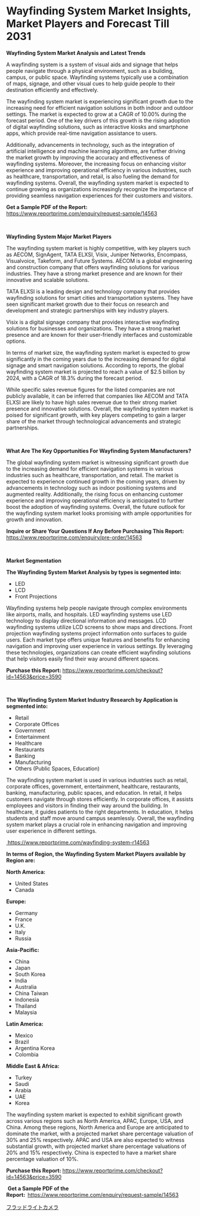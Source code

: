<p><h1>Wayfinding System Market Insights, Market Players and Forecast Till 2031</h1></p><p><strong>Wayfinding System Market Analysis and Latest Trends</strong></p>
<p><p>A wayfinding system is a system of visual aids and signage that helps people navigate through a physical environment, such as a building, campus, or public space. Wayfinding systems typically use a combination of maps, signage, and other visual cues to help guide people to their destination efficiently and effectively.</p><p>The wayfinding system market is experiencing significant growth due to the increasing need for efficient navigation solutions in both indoor and outdoor settings. The market is expected to grow at a CAGR of 10.00% during the forecast period. One of the key drivers of this growth is the rising adoption of digital wayfinding solutions, such as interactive kiosks and smartphone apps, which provide real-time navigation assistance to users.</p><p>Additionally, advancements in technology, such as the integration of artificial intelligence and machine learning algorithms, are further driving the market growth by improving the accuracy and effectiveness of wayfinding systems. Moreover, the increasing focus on enhancing visitor experience and improving operational efficiency in various industries, such as healthcare, transportation, and retail, is also fueling the demand for wayfinding systems. Overall, the wayfinding system market is expected to continue growing as organizations increasingly recognize the importance of providing seamless navigation experiences for their customers and visitors.</p></p>
<p><strong>Get a Sample PDF of the Report:&nbsp;</strong> <a href="https://www.reportprime.com/enquiry/request-sample/14563">https://www.reportprime.com/enquiry/request-sample/14563</a></p>
<p>&nbsp;</p>
<p><strong>Wayfinding System Major Market Players</strong></p>
<p><p>The wayfinding system market is highly competitive, with key players such as AECOM, SignAgent, TATA ELXSI, Visix, Juniper Networks, Encompass, Visualvoice, Takeform, and Future Systems. AECOM is a global engineering and construction company that offers wayfinding solutions for various industries. They have a strong market presence and are known for their innovative and scalable solutions.</p><p>TATA ELXSI is a leading design and technology company that provides wayfinding solutions for smart cities and transportation systems. They have seen significant market growth due to their focus on research and development and strategic partnerships with key industry players.</p><p>Visix is a digital signage company that provides interactive wayfinding solutions for businesses and organizations. They have a strong market presence and are known for their user-friendly interfaces and customizable options.</p><p>In terms of market size, the wayfinding system market is expected to grow significantly in the coming years due to the increasing demand for digital signage and smart navigation solutions. According to reports, the global wayfinding system market is projected to reach a value of $2.5 billion by 2024, with a CAGR of 18.3% during the forecast period.</p><p>While specific sales revenue figures for the listed companies are not publicly available, it can be inferred that companies like AECOM and TATA ELXSI are likely to have high sales revenue due to their strong market presence and innovative solutions. Overall, the wayfinding system market is poised for significant growth, with key players competing to gain a larger share of the market through technological advancements and strategic partnerships.</p></p>
<p>&nbsp;</p>
<p><strong>What Are The Key Opportunities For Wayfinding System Manufacturers?</strong></p>
<p><p>The global wayfinding system market is witnessing significant growth due to the increasing demand for efficient navigation systems in various industries such as healthcare, transportation, and retail. The market is expected to experience continued growth in the coming years, driven by advancements in technology such as indoor positioning systems and augmented reality. Additionally, the rising focus on enhancing customer experience and improving operational efficiency is anticipated to further boost the adoption of wayfinding systems. Overall, the future outlook for the wayfinding system market looks promising with ample opportunities for growth and innovation.</p></p>
<p><strong>Inquire or Share Your Questions If Any Before Purchasing This Report:</strong> <a href="https://www.reportprime.com/enquiry/pre-order/14563">https://www.reportprime.com/enquiry/pre-order/14563</a></p>
<p>&nbsp;</p>
<p><strong>Market Segmentation</strong></p>
<p><strong>The Wayfinding System Market Analysis by types is segmented into:</strong></p>
<p><ul><li>LED</li><li>LCD</li><li>Front Projections</li></ul></p>
<p><p>Wayfinding systems help people navigate through complex environments like airports, malls, and hospitals. LED wayfinding systems use LED technology to display directional information and messages. LCD wayfinding systems utilize LCD screens to show maps and directions. Front projection wayfinding systems project information onto surfaces to guide users. Each market type offers unique features and benefits for enhancing navigation and improving user experience in various settings. By leveraging these technologies, organizations can create efficient wayfinding solutions that help visitors easily find their way around different spaces.</p></p>
<p><strong>Purchase this Report:&nbsp;</strong><a href="https://www.reportprime.com/checkout?id=14563&price=3590">https://www.reportprime.com/checkout?id=14563&price=3590</a></p>
<p>&nbsp;</p>
<p><strong>The Wayfinding System Market Industry Research by Application is segmented into:</strong></p>
<p><ul><li>Retail</li><li>Corporate Offices</li><li>Government</li><li>Entertainment</li><li>Healthcare</li><li>Restaurants</li><li>Banking</li><li>Manufacturing</li><li>Others (Public Spaces, Education)</li></ul></p>
<p><p>The wayfinding system market is used in various industries such as retail, corporate offices, government, entertainment, healthcare, restaurants, banking, manufacturing, public spaces, and education. In retail, it helps customers navigate through stores efficiently. In corporate offices, it assists employees and visitors in finding their way around the building. In healthcare, it guides patients to the right departments. In education, it helps students and staff move around campus seamlessly. Overall, the wayfinding system market plays a crucial role in enhancing navigation and improving user experience in different settings.</p></p>
<p><a href="https://www.reportprime.com/wayfinding-system-r14563">&nbsp;https://www.reportprime.com/wayfinding-system-r14563</a></p>
<p><strong>In terms of Region, the Wayfinding System Market Players available by Region are:</strong></p>
<p>
    <p> <strong> North America: </strong>
        <ul>
            <li>United States</li>
            <li>Canada</li>
        </ul>
        </p> 
    <p> <strong> Europe: </strong>
        <ul>
            <li>Germany</li>
            <li>France</li>
            <li>U.K.</li>
            <li>Italy</li>
            <li>Russia</li>
        </ul>
        </p> 
    <p> <strong> Asia-Pacific: </strong>
        <ul>
            <li>China</li>
            <li>Japan</li>
            <li>South Korea</li>
            <li>India</li>
            <li>Australia</li>
            <li>China Taiwan</li>
            <li>Indonesia</li>
            <li>Thailand</li>
            <li>Malaysia</li>
        </ul>
        </p> 
    <p> <strong> Latin America: </strong>
        <ul>
            <li>Mexico</li>
            <li>Brazil</li>
            <li>Argentina Korea</li>
            <li>Colombia</li>
        </ul>
        </p> 
    <p> <strong> Middle East & Africa: </strong>
        <ul>
            <li>Turkey</li>
            <li>Saudi</li>
            <li>Arabia</li>
            <li>UAE</li>
            <li>Korea</li>
        </ul>
    </p>
    </p>
<p><p>The wayfinding system market is expected to exhibit significant growth across various regions such as North America, APAC, Europe, USA, and China. Among these regions, North America and Europe are anticipated to dominate the market, with a projected market share percentage valuation of 30% and 25% respectively. APAC and USA are also expected to witness substantial growth, with projected market share percentage valuations of 20% and 15% respectively. China is expected to have a market share percentage valuation of 10%.</p></p>
<p><strong>Purchase this Report: </strong><a href="https://www.reportprime.com/checkout?id=14563&price=3590">https://www.reportprime.com/checkout?id=14563&price=3590</a></p>
<p>&nbsp;<strong>Get a Sample PDF of the Report:&nbsp;&nbsp;</strong><a href="https://www.reportprime.com/enquiry/request-sample/14563">https://www.reportprime.com/enquiry/request-sample/14563</a></p>
<p><strong></strong></p>
<p><p><a href="https://github.com/Sophiaard2003/Market-Research-Report-List-1/blob/main/750542825460.md">フラッドライトカメラ</a></p></p>